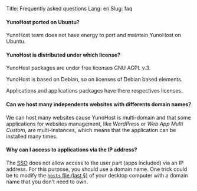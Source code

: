 Title: Frequently asked questions
Lang: en
Slug: faq

#### YunoHost ported on Ubuntu?
YunoHost team does not have energy to port and maintain YunoHost on Ubuntu.

#### YunoHost is distributed under which license?
YunoHost packages are under free licenses GNU AGPL v.3.

YunoHost is based on Debian, so on licenses of Debian based elements.

Applications and applications packages have there respectives licenses.

#### Can we host many independents websites with differents domain names?
We can host many websites cause YunoHost is multi-domain and that some applications for websites management, like *WordPress* or *Web App Multi Custom*, are multi-instances, which means that the application can be installed many times.

#### Why can I access to applications via the IP address?
The [SSO](https://github.com/Kloadut/SSOwat/) does not allow access to the user part (apps included) via an IP address. For this purpose, you should use a domain name. One trick could be to modify the [`hosts` file (last §)](dns_local_network_en) of your desktop computer with a domain name that you don't need to own.
